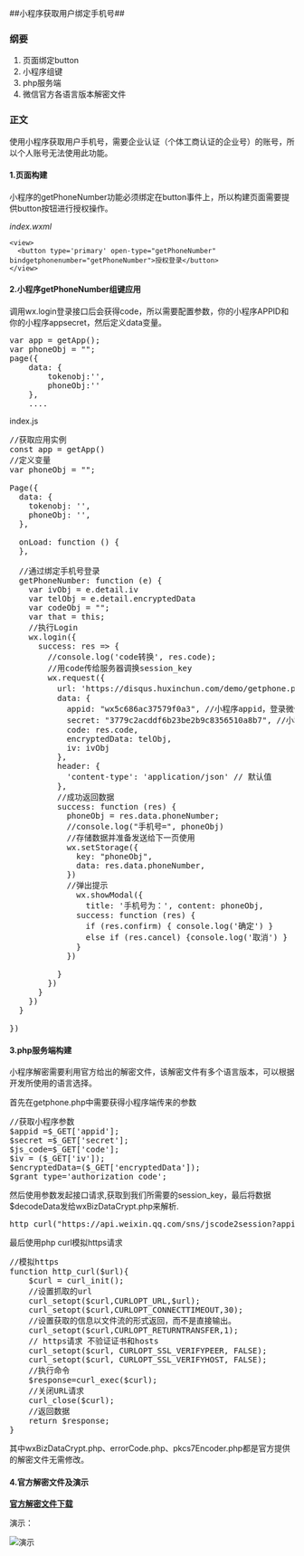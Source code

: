 ##小程序获取用户绑定手机号##


### 纲要 ###
1. 页面绑定button
2. 小程序组键
3. php服务端
4. 微信官方各语言版本解密文件

### 正文 ###
使用小程序获取用户手机号，需要企业认证（个体工商认证的企业号）的账号，所以个人账号无法使用此功能。

#### 1.页面构建 ####
小程序的getPhoneNumber功能必须绑定在button事件上，所以构建页面需要提供button按钮进行授权操作。

*index.wxml*

```
<view>
  <button type='primary' open-type="getPhoneNumber" bindgetphonenumber="getPhoneNumber">授权登录</button>
</view>
```

#### 2.小程序getPhoneNumber组键应用 ####

调用wx.login登录接口后会获得code，所以需要配置参数，你的小程序APPID和你的小程序appsecret，然后定义data变量。

<pre name="code" class="javascript">
var app = getApp();
var phoneObj = "";
page({
    data: {
        tokenobj:'',
        phoneObj:''
    },
    ....
</pre>

index.js

<pre>
//获取应用实例
const app = getApp()
//定义变量
var phoneObj = "";

Page({
  data: {
    tokenobj: '',
    phoneObj: '',
  },

  onLoad: function () {  
  },

  //通过绑定手机号登录
  getPhoneNumber: function (e) {
    var ivObj = e.detail.iv
    var telObj = e.detail.encryptedData
    var codeObj = "";
    var that = this;
    //执行Login
    wx.login({
      success: res => {
        //console.log('code转换', res.code); 
        //用code传给服务器调换session_key
        wx.request({
          url: 'https://disqus.huxinchun.com/demo/getphone.php', //接口请求地址
          data: {
            appid: "wx5c686ac37579f0a3", //小程序appid，登录微信后台查看
            secret: "3779c2acddf6b23be2b9c8356510a8b7", //小程序secret，登录微信后台可查看
            code: res.code,
            encryptedData: telObj,
            iv: ivObj
          },
          header: {
            'content-type': 'application/json' // 默认值
          },
          //成功返回数据
          success: function (res) {
            phoneObj = res.data.phoneNumber;
            //console.log("手机号=", phoneObj)
            //存储数据并准备发送给下一页使用
            wx.setStorage({
              key: "phoneObj",
              data: res.data.phoneNumber,
            })
            //弹出提示
              wx.showModal({ 
                title: '手机号为：', content: phoneObj, 
              success: function (res) { 
                if (res.confirm) { console.log('确定') } 
                else if (res.cancel) {console.log('取消') } 
              } 
            }) 
          
          }
        })
      }
    })
  }

})
</pre>


#### 3.php服务端构建 ####

小程序解密需要利用官方给出的解密文件，该解密文件有多个语言版本，可以根据开发所使用的语言选择。

首先在getphone.php中需要获得小程序端传来的参数
<pre>
//获取小程序参数
$appid =$_GET['appid'];
$secret =$_GET['secret'];
$js_code=$_GET['code'];
$iv = ($_GET['iv']);
$encryptedData=($_GET['encryptedData']);
$grant_type='authorization_code';
</pre>
然后使用参数发起接口请求,获取到我们所需要的session_key，最后将数据$decodeData发给wxBizDataCrypt.php来解析.
<pre>
http_curl("https://api.weixin.qq.com/sns/jscode2session?appid=$appid&secret=$secret&js_code=$js_code&grant_type=$grant_type");
</pre>

最后使用php curl模拟https请求
<pre>
//模拟https
function http_curl($url){
    $curl = curl_init();
    //设置抓取的url
    curl_setopt($curl,CURLOPT_URL,$url);
    curl_setopt($curl,CURLOPT_CONNECTTIMEOUT,30);
    //设置获取的信息以文件流的形式返回，而不是直接输出。
    curl_setopt($curl,CURLOPT_RETURNTRANSFER,1);
    // https请求 不验证证书和hosts
    curl_setopt($curl, CURLOPT_SSL_VERIFYPEER, FALSE);
    curl_setopt($curl, CURLOPT_SSL_VERIFYHOST, FALSE);
    //执行命令
    $response=curl_exec($curl);
    //关闭URL请求
    curl_close($curl);
    //返回数据
    return $response;
}
</pre>

其中wxBizDataCrypt.php、errorCode.php、pkcs7Encoder.php都是官方提供的解密文件无需修改。

#### 4.官方解密文件及演示 ####

**[官方解密文件下载](https://developers.weixin.qq.com/miniprogram/dev/demo/aes-sample.zip "解密文件下载")**

演示：

![演示](http://www.baidu.com)
